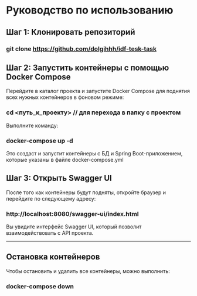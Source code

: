 # Руководство по использованию
## Шаг 1: Клонировать репозиторий

### git clone https://github.com/dolgihhh/idf-tesk-task

## Шаг 2: Запустить контейнеры с помощью Docker Compose

Перейдите в каталог проекта и запустите Docker Compose для поднятия всех нужных контейнеров в фоновом режиме:

### cd <путь_к_проекту>  // для перехода в папку с проектом

Выполните команду:
### docker-compose up -d

Это создаст и запустит контейнеры с БД и Spring Boot-приложением, которые указаны в файле 
docker-compose.yml

## Шаг 3: Открыть Swagger UI

После того как контейнеры будут подняты, откройте браузер и перейдите по следующему адресу:

### http://localhost:8080/swagger-ui/index.html

Вы увидите интерфейс Swagger UI, который позволит взаимодействовать с API проекта.

---

## Остановка контейнеров

Чтобы остановить и удалить все контейнеры, можно выполнить:

### docker-compose down

